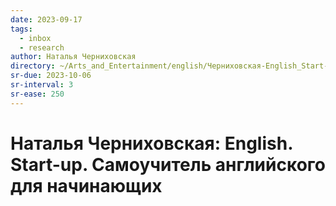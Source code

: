 ```yaml
---
date: 2023-09-17
tags:
  - inbox
  - research
author: Наталья Черниховская
directory: ~/Arts_and_Entertainment/english/Черниховская-English_Start-up/
sr-due: 2023-10-06
sr-interval: 3
sr-ease: 250
---
```


# Наталья Черниховская: English. Start-up. Самоучитель английского для начинающих



